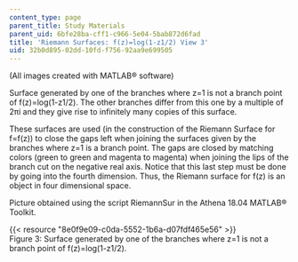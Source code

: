 ```yaml
---
content_type: page
parent_title: Study Materials
parent_uid: 6bfe28ba-cff1-c966-5e04-5bab872d6fad
title: 'Riemann Surfaces: f(z)=log(1-z1/2) View 3'
uid: 32b0d895-02dd-10fd-f756-92aa9e699505
---
```


(All images created with MATLAB® software)

Surface generated by one of the branches where z=1 is not a branch point of f(z)=log(1-z1/2). The other branches differ from this one by a multiple of 2πi and they give rise to infinitely many copies of this surface.

These surfaces are used (in the construction of the Riemann Surface for f=f(z)) to close the gaps left when joining the surfaces given by the branches where z=1 is a branch point. The gaps are closed by matching colors (green to green and magenta to magenta) when joining the lips of the branch cut on the negative real axis. Notice that this last step must be done by going into the fourth dimension. Thus, the Riemann surface for f(z) is an object in four dimensional space.

Picture obtained using the script RiemannSur in the Athena 18.04 MATLAB® Toolkit.

{{< resource "8e0f9e09-c0da-5552-1b6a-d07fdf465e56" >}}  
Figure 3: Surface generated by one of the branches where z=1 is not a branch point of f(z)=log(1-z1/2).